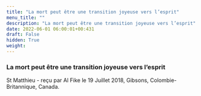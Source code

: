 ```yaml
---
title: "La mort peut être une transition joyeuse vers l’esprit"
menu_title: ""
description: "La mort peut être une transition joyeuse vers l’esprit"
date: 2022-06-01 06:00:01+00:431
draft: False
hidden: True
weight:
---
```

### La mort peut être une transition joyeuse vers l’esprit

St Matthieu - reçu par Al Fike le 19 Juillet 2018, Gibsons, Colombie-Britannique, Canada.



